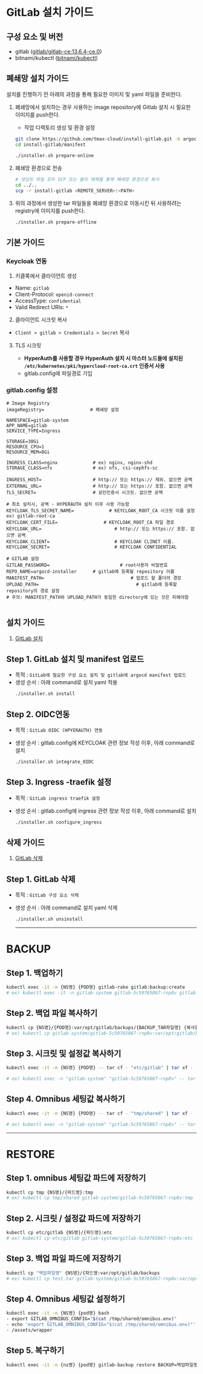 # GitLab 설치 가이드

## 구성 요소 및 버전
* gitlab ([gitlab/gitlab-ce:13.6.4-ce.0](https://hub.docker.com/layers/gitlab/gitlab-ce/13.6.4-ce.0/images/sha256-5c8937153d7d1373d6b2cbe6f3c5e4b80e85f13aa21c09261d7d02960d7bb774?context=explore))
* bitnami/kubectl ([bitnami/kubectl](https://hub.docker.com/layers/bitnami/kubectl/latest/images/sha256-c2844926575f75dcefbc67a1375531bcfaea07cd404e57bdc274380a513be2bd?context=explore))

## 폐쇄망 설치 가이드
설치를 진행하기 전 아래의 과정을 통해 필요한 이미지 및 yaml 파일을 준비한다.
1. 폐쇄망에서 설치하는 경우 사용하는 image repository에 Gitlab 설치 시 필요한 이미지를 push한다.
   * 작업 디렉토리 생성 및 환경 설정
   ```bash
   git clone https://github.com/tmax-cloud/install-gitlab.git -b argocd --single-branch
   cd install-gitlab/manifest
    
   ./installer.sh prepare-online
   ```

2. 폐쇄망 환경으로 전송
   ```bash
   # 생성된 파일 모두 SCP 또는 물리 매체를 통해 폐쇄망 환경으로 복사
   cd ../..
   scp -r install-gitlab <REMOTE_SERVER>:<PATH>
   ```

3. 위의 과정에서 생성한 tar 파일들을 폐쇄망 환경으로 이동시킨 뒤 사용하려는 registry에 이미지를 push한다.

    ```bash
    ./installer.sh prepare-offline
    ```

## 기본 가이드

### Keycloak 연동

1. 키클록에서 클라이언트 생성
- Name: `gitlab`
- Client-Protocol: `openid-connect`
- AccessType: `confidential`
- Valid Redirect URIs: `*`

2. 클라이언트 시크릿 복사
- `Client > gitlab > Credentials > Secret` 복사

3. TLS 시크릿 
   
     - **HyperAuth를 사용할 경우 HyperAuth 설치 시 마스터 노드들에 설치된 `/etc/kubernetes/pki/hypercloud-root-ca.crt` 인증서 사용**
     - gitlab.config에 파일경로 기입
     
     

### gitlab.config 설정

```config
# Image Registry
imageRegistry=                 # 폐쇄망 설정

NAMESPACE=gitlab-system
APP_NAME=gitlab
SERVICE_TYPE=Ingress

STORAGE=30Gi
RESOURCE_CPU=1
RESOURCE_MEM=8Gi

INGRESS_CLASS=nginx             # ex) nginx, nginx-shd
STORAGE_CLASS=nfs               # ex) nfs, csi-cephfs-sc

INGRESS_HOST=                   # http:// 또는 https:// 제외. 없으면 공백
EXTERNAL_URL=                   # http:// 또는 https:// 포함. 없으면 공백
TLS_SECRET=                     # 공인인증서 시크릿. 없으면 공백

# 최초 설치시, 공백 - HYPERAUTH 설치 이후 사용 가능함
KEYCLOAK_TLS_SECRET_NAME=			  # KEYCLOAK_ROOT_CA 시크릿 이름 설정  ex) gitlab-root-ca
KEYCLOAK_CERT_FILE=	  			   	# KEYCLOAK_ROOT_CA 파일 경로
KEYCLOAK_URL=				            # http:// 또는 https:// 포함. 없으면 공백
KEYCLOAK_CLIENT=				        # KEYCLOAK CLINET 이름.
KEYCLOAK_SECRET=				        # KEYCLOAK CONFIDENTIAL

# GITLAB 설정
GITLAB_PASSWORD=					      # root사용자 비밀번호
REPO_NAME=argocd-installer      # gitlab에 등록될 repository 이름
MANIFEST_PATH=								  # 업로드 할 폴더의 경로 
UPLOAD_PATH=								    # gitlab에 등록할 repository의 경로 설정 
# 주의: MANIFEST_PATH와 UPLOAD_PATH가 동일한 directory에 있는 것은 피해야함


```

## 설치 가이드

1. [GitLab 설치](#step-1-gitlab-설치)

## Step 1. GitLab 설치 및 manifest 업로드 
* 목적 : `GitLab에 필요한 구성 요소 설치 및 gitlab에 argocd manifest 업로드 `
* 생성 순서 : 아래 command로 설치 yaml 적용
   ```bash
   ./installer.sh install
   ```

## Step 2. OIDC연동

* 목적 : `GitLab OIDC (HPYERAUTH) 연동`

* 생성 순서 : gitlab.config에 KEYCLOAK 관련 정보 작성 이후, 아래 command로 설치 

  ```bash
  ./installer.sh integrate_OIDC
  ```

## Step 3. Ingress -traefik 설정

* 목적 : `GitLab ingress traefik 설정`

* 생성 순서 : gitlab.config에 ingress 관련 정보 작성 이후,  아래 command로 설치 

  ```bash
  ./installer.sh configure_ingress
  ```



## 삭제 가이드

1. [GitLab 삭제](#step-1-gitlab-삭제)

## Step 1. GitLab 삭제
* 목적 : `GitLab 구성 요소 삭제`
* 생성 순서 : 아래 command로 설치 yaml 삭제
   ```bash
   ./installer.sh unsinstall
   ```
   
   ---

# BACKUP 

## Step 1. 백업하기

```bash
kubectl exec -it -n {NS명} {POD명} gitlab-rake gitlab:backup:create
# ex) kubectl exec -it -n gitlab-system gitlab-5c59765867-rnp8v gitlab-rake gitlab:backup:create
```

## Step 2. 백업 파일 복사하기

```bash
kubectl cp {NS명}/{POD명}:var/opt/gitlab/backups/{BACKUP_TAR파일명} {복사할 위치/파일명.tar}
# ex) kubectl cp gitlab-system/gitlab-5c59765867-rnp8v:var/opt/gitlab/backups/1652685285_2022_05_16_13.6.4_gitlab_backup.tar ./test.tar
```

## Step 3. 시크릿 및 설정값 복사하기

```bash
kubectl exec -it -n {NS명} {POD명} -- tar cf - "etc/gitlab" | tar xf -

# ex) kubectl exec -n "gitlab-system" "gitlab-5c59765867-rnp8v" -- tar cf - "etc/gitlab" | tar xf -
```

## Step 4. Omnibus 세팅값 복사하기

```bash
kubectl exec -it -n {NS명} {POD명} -- tar cf - "tmp/shared" | tar xf -

# ex) kubectl exec -n "gitlab-system" "gitlab-5c59765867-rnp8v" -- tar cf - "tmp/shared" | tar xf -
```

---

# RESTORE

## Step 1. omnibus 세팅값 파드에 저장하기

```bash
kubectl cp tmp {NS명}/{파드명}:tmp
# ex) kubectl cp tmp/shared gitlab-system/gitlab-5c59765867-rnp8v:tmp
```

## Step 2. 시크릿 / 설정값  파드에 저장하기

```bash
kubectl cp etc/gitlab {NS명}/{파드명}:etc
# ex) kubectl cp etc/gitlab gitlab-system/gitlab-5c59765867-rnp8v:etc
```

## Step 3. 백업 파일 파드에 저장하기

```bash
kubectl cp "백업파일명" {NS명}/{파드명:var/opt/gitlab/backups
# ex) kubectl cp test.tar gitlab-system/gitlab-5c59765867-rnp8v:var/opt/gitlab/backups
```

## Step 4. Omnibus 세팅값 설정하기

```bash
kubectl exec -it -n {NS명} {pod명} bash
- export GITLAB_OMNIBUS_CONFIG="$(cat /tmp/shared/omnibus.env)"
- echo 'export GITLAB_OMNIBUS_CONFIG="$(cat /tmp/shared/omnibus.env)"' >> /root/.bashrc
- /assets/wrapper
```

## Step 5. 복구하기

```bash
kubectl exec -it -n {ns명} {pod명} gitlab-backup restore BACKUP=백업파일명
```

